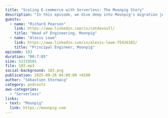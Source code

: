 ```yaml
---
title: "Scaling E-commerce with Serverless: The Moonpig Story"
description: "In this episode, we dive deep into Moonpig's migration journey from an on-premise ASP.NET monolithic application to a fully serverless architecture on AWS. Richard Pearson, Head of Engineering, and Alexis Lowe, Principal Engineer at Moonpig, share their experience transforming a 25-year-old e-commerce platform. They discuss how they tackled the challenges of migrating from SQL Server to DynamoDB, implemented multi-region deployment, and achieved seamless scalability for their peak trading periods. Learn about their \"no VPC\" policy, their approach to observability, and how they organized their teams to embrace DevOps culture. This episode is particularly relevant for organizations considering a similar journey to serverless architecture or looking to scale their platforms globally."
guests:
  - name: "Richard Pearson"
    link: https://www.linkedin.com/in/catdevnull/
    title: "Head of Engineering, Moonpig"
  - name: "Alexis Lowe"
    link: https://www.linkedin.com/in/alexis-lowe-75426382/ 
    title: "Principal Engineer, Moonpig"
episode: 183
duration: "00:7:05" 
size: 52319501
file: 183.mp3
social-background: 183.png
publication: 2025-09-26 04:00:00 +0100
author: "Sébastien Stormacq"
category: podcasts
aws-categories:
  - "Serverless"
links:
- text: "Moonpig"
  link: https://moonpig.com
---
```

